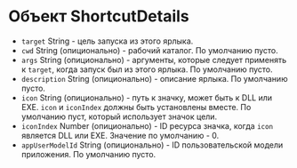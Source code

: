 # Объект ShortcutDetails

* `target` String - цель запуска из этого ярлыка.
* `cwd` String (опиционально) - рабочий каталог. По умолчанию пусто.
* `args` String (опиционально) - аргументы, которые следует применять к `target`, когда запуск был из этого ярлыка. По умолчанию пусто.
* `description` String (опиционально) - описание ярлыка. По умолчанию пусто.
* `icon` String (опиционально) - путь к значку, может быть к DLL или EXE. `icon` и `iconIndex` должны быть установлены вместе. По умолчанию пуст, который использует значок цели.
* `iconIndex` Number (опиционально) - ID ресурса значка, когда `icon` является DLL или EXE. Значение по умолчанию - 0.
* `appUserModelId` String (опиционально) - ID пользовательской модели приложения. По умолчанию пусто.

